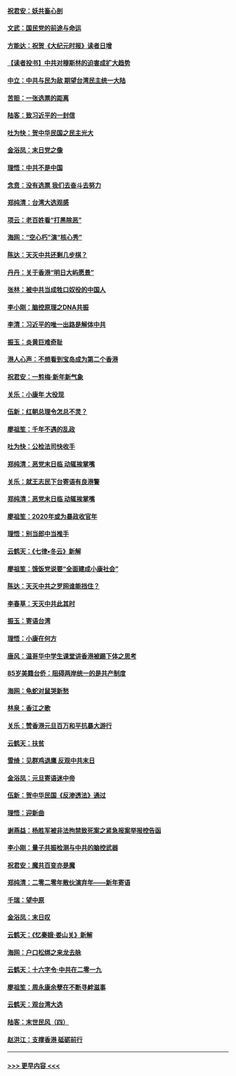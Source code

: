 #### [祝君安：妖共畜心剖](../pages/nsc993/n11794273.md?t=01160702) 
#### [文武：国民党的前途与命运](../pages/nsc993/n11794198.md?t=01160702) 
#### [方能达：祝贺《大纪元时报》读者日增](../pages/nsc993/n11793807.md?t=01160702) 
#### [【读者投书】中共对穆斯林的迫害成扩大趋势](../pages/nsc993/n11791371.md?t=01160702) 
#### [中立：中共与民为敌 期望台湾民主统一大陆](../pages/nsc993/n11790392.md?t=01160702) 
#### [苦胆：一张选票的距离](../pages/nsc993/n11788914.md?t=01160702) 
#### [陆客：致习近平的一封信](../pages/nsc993/n11788867.md?t=01160702) 
#### [吐为快：贺中华民国之民主光大](../pages/nsc993/n11788618.md?t=01160702) 
#### [金浴凤：末日党之像](../pages/nsc993/n11787475.md?t=01160702) 
#### [理悟：中共不是中国](../pages/nsc993/n11787463.md?t=01160702) 
#### [念贲：没有选票  我们去奋斗去努力](../pages/nsc993/n11787398.md?t=01160702) 
#### [郑纯清：台湾大选观感](../pages/nsc993/n11786210.md?t=01160702) 
#### [项云：老百姓看“打黑除恶”](../pages/nsc993/n11785398.md?t=01160702) 
#### [海网：“空心朽”演“核心秀”](../pages/nsc993/n11783874.md?t=01160702) 
#### [陈达：天灭中共还剩几步棋？](../pages/nsc993/n11783719.md?t=01160702) 
#### [丹丹：关于香港“明日大屿愿景”](../pages/nsc993/n11783273.md?t=01160702) 
#### [张林：被中共当成牲口奴役的中国人](../pages/nsc993/n11782397.md?t=01160702) 
#### [李小刚：脑控原理之DNA共振](../pages/nsc993/n11780962.md?t=01160702) 
#### [李清：习近平的唯一出路是解体中共](../pages/nsc993/n11780866.md?t=01160702) 
#### [振玉：炎黄巨难奇耻](../pages/nsc993/n11779632.md?t=01160702) 
#### [港人心声：不想看到宝岛成为第二个香港](../pages/nsc993/n11778817.md?t=01160702) 
#### [祝君安：一剪梅‧新年新气象](../pages/nsc993/n11776340.md?t=01160702) 
#### [关乐：小康年 大役现](../pages/nsc993/n11774213.md?t=01160702) 
#### [伍新：红朝总理令怎总不灵？](../pages/nsc993/n11770813.md?t=01160702) 
#### [廖祖笙：千年不遇的乱政](../pages/nsc993/n11770373.md?t=01160702) 
#### [吐为快：公检法司快收手](../pages/nsc993/n11770359.md?t=01160702) 
#### [郑纯清：恶党末日临 动辄挨掌嘴](../pages/nsc993/n11769912.md?t=01160702) 
#### [关乐：就王志民下台寄语有良港警](../pages/nsc993/n11769903.md?t=01160702) 
#### [郑纯清：恶党末日临 动辄挨掌嘴](../pages/nsc993/n11769356.md?t=01160702) 
#### [廖祖笙：2020年或为暴政收官年](../pages/nsc993/n11768216.md?t=01160702) 
#### [理悟：别当郎中当推手](../pages/nsc993/n11768243.md?t=01160702) 
#### [云鹤天：《七律▪冬云》新解](../pages/nsc993/n11768204.md?t=01160702) 
#### [廖祖笙：饿饭党说要“全面建成小康社会”](../pages/nsc993/n11767482.md?t=01160702) 
#### [陈达：天灭中共之罗网谁能挡住？](../pages/nsc993/n11767465.md?t=01160702) 
#### [李春草：天灭中共此其时](../pages/nsc993/n11767452.md?t=01160702) 
#### [振玉：寄语台湾](../pages/nsc993/n11767432.md?t=01160702) 
#### [理悟：小康在何方](../pages/nsc993/n11767394.md?t=01160702) 
#### [唐风：温哥华中学生课堂讲香港被踢下体之思考](../pages/nsc993/n11766848.md?t=01160702) 
#### [85岁美籍台侨：阻碍两岸统一的是共产制度](../pages/nsc993/n11765043.md?t=01160702) 
#### [海网：龟蛇对鼠哭新愁](../pages/nsc993/n11764895.md?t=01160702) 
#### [林泉：香江之歌](../pages/nsc993/n11764415.md?t=01160702) 
#### [关乐：赞香港元旦百万和平抗暴大游行](../pages/nsc993/n11764382.md?t=01160702) 
#### [云鹤天：扶贫](../pages/nsc993/n11764245.md?t=01160702) 
#### [雪绮：见群鸡退鹰  反观中共末日](../pages/nsc993/n11762112.md?t=01160702) 
#### [金浴凤：元旦寄语迷中帝](../pages/nsc993/n11761788.md?t=01160702) 
#### [伍新：贺中华民国《反渗透法》通过](../pages/nsc993/n11761994.md?t=01160702) 
#### [理悟：迎新曲](../pages/nsc993/n11761152.md?t=01160702) 
#### [谢燕益：杨胜军被非法拘禁致死案之紧急报案举报控告函](../pages/nsc993/n11756134.md?t=01160702) 
#### [李小刚：量子共振检测与中共的脑控武器](../pages/nsc993/n11754518.md?t=01160702) 
#### [祝君安：魔共百变亦是魔](../pages/nsc993/n11754469.md?t=01160702) 
#### [郑纯清：二零二零年散伙演弃年——新年寄语](../pages/nsc993/n11754195.md?t=01160702) 
#### [千瑞：望中原](../pages/nsc993/n11754159.md?t=01160702) 
#### [金浴凤：末日叹](../pages/nsc993/n11752359.md?t=01160702) 
#### [云鹤天：《忆秦娥‧娄山关》新解](../pages/nsc993/n11752348.md?t=01160702) 
#### [海网：户口松绑之来龙去脉](../pages/nsc993/n11752328.md?t=01160702) 
#### [云鹤天：十六字令‧中共在二零一九](../pages/nsc993/n11752305.md?t=01160702) 
#### [廖祖笙：周永康余孽在不断寻衅滋事](../pages/nsc993/n11751013.md?t=01160702) 
#### [云鹤天：观台湾大选](../pages/nsc993/n11751007.md?t=01160702) 
#### [陆客：末世民风（四）](../pages/nsc993/n11749203.md?t=01160702) 
#### [赵洪江：支撑香港 砥砺前行](../pages/nsc993/n11748482.md?t=01160702) 

----
#### [ >>> 更早内容 <<< ](../indexes/nsc993-earlier.md)
